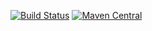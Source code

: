 [![Build Status](https://travis-ci.org/coursier/apps.svg?branch=master)](https://travis-ci.org/coursier/apps)
[![Maven Central](https://img.shields.io/maven-central/v/io.get-coursier/apps.svg)](https://maven-badges.herokuapp.com/maven-central/io.get-coursier/apps)
